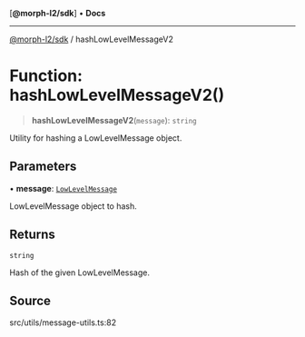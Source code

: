 [**@morph-l2/sdk**] • **Docs**

***

[@morph-l2/sdk](../1-globals.md) / hashLowLevelMessageV2

# Function: hashLowLevelMessageV2()

> **hashLowLevelMessageV2**(`message`): `string`

Utility for hashing a LowLevelMessage object.

## Parameters

• **message**: [`LowLevelMessage`](../type-aliases/LowLevelMessage.md)

LowLevelMessage object to hash.

## Returns

`string`

Hash of the given LowLevelMessage.

## Source

src/utils/message-utils.ts:82
